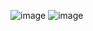 ![image](https://user-images.githubusercontent.com/79595455/177272984-becd9bdb-d8bd-47db-b71a-256d8572e15f.png)
![image](https://user-images.githubusercontent.com/79595455/177273251-ad249d59-fea8-4ad5-bd27-963fa73f3ce7.png)

